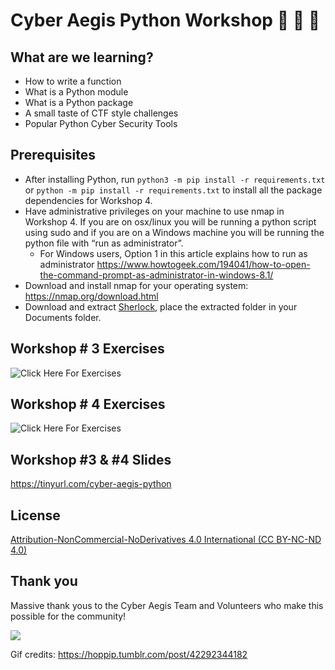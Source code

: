 # Cyber Aegis Python Workshop 🎉 🐍 🎉 

## What are we learning? 

- How to write a function
- What is a Python module
- What is a Python package
- A small taste of CTF style challenges
- Popular Python Cyber Security Tools

## Prerequisites

- After installing Python, run `python3 -m pip install -r requirements.txt` or `python -m pip install -r requirements.txt` to install all the package dependencies for Workshop 4.
- Have administrative privileges on your machine to use nmap in Workshop 4. If you are on osx/linux you will be running a python script using sudo and if you are on a Windows machine you will be running the python file with “run as administrator”.
  - For Windows users, Option 1 in this article explains how to run as administrator https://www.howtogeek.com/194041/how-to-open-the-command-prompt-as-administrator-in-windows-8.1/ 
- Download and install nmap for your operating system: https://nmap.org/download.html
- Download and extract [Sherlock](https://github.com/sherlock-project/sherlock), place the extracted folder in your Documents folder. 

## Workshop # 3 Exercises 
![Click Here For Exercises](https://github.com/rachelwritingcode/cyber-aegis-python-workshop/tree/main/module_03/exercises)

## Workshop # 4 Exercises 
![Click Here For Exercises](https://github.com/rachelwritingcode/cyber-aegis-python-workshop/tree/main/module_04/exercises)

## Workshop #3 & #4 Slides
https://tinyurl.com/cyber-aegis-python

## License
[Attribution-NonCommercial-NoDerivatives 4.0 International (CC BY-NC-ND 4.0)](https://creativecommons.org/licenses/by-nc-nd/4.0/)

## Thank you
Massive thank yous to the Cyber Aegis Team and Volunteers who make this possible for the community! 

![](https://media.giphy.com/media/BXVRf5GyMlElO/giphy.gif)

Gif credits: https://hoppip.tumblr.com/post/42292344182
